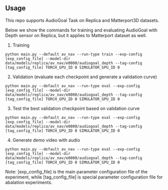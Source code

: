 ## Usage
This repo supports AudioGoal Task on Replica and Matterport3D datasets.

Below we show the commands for training and evaluating AudioGoal with Depth sensor on Replica, 
but it applies to Matterport dataset as well. 
1. Training
```
python main.py --default av_nav --run-type train --exp-config [exp_config_file] --model-dir data/models/replica/av_nav/e0000/audiogoal_depth --tag-config [tag_config_file] TORCH_GPU_ID 0 SIMULATOR_GPU_ID 0
```
2. Validation (evaluate each checkpoint and generate a validation curve)
```
python main.py --default av_nav --run-type eval --exp-config [exp_config_file] --model-dir data/models/replica/av_nav/e0000/audiogoal_depth --tag-config [tag_config_file] TORCH_GPU_ID 0 SIMULATOR_GPU_ID 0
```
3. Test the best validation checkpoint based on validation curve
```
python main.py --default av_nav --run-type eval --exp-config [exp_config_file] --model-dir data/models/replica/av_nav/e0000/audiogoal_depth --tag-config [tag_config_file] TORCH_GPU_ID 0 SIMULATOR_GPU_ID 0
```
4. Generate demo video with audio
```
python main.py --default av_nav --run-type eval --exp-config [exp_config_file] --model-dir data/models/replica/av_nav/e0000/audiogoal_depth --tag-config [tag_config_file] TORCH_GPU_ID 0 SIMULATOR_GPU_ID 0
```

Note: [exp_config_file] is the main parameter configuration file of the experiment, while [tag_config_file] is special parameter configuration file for abalation experiments.
